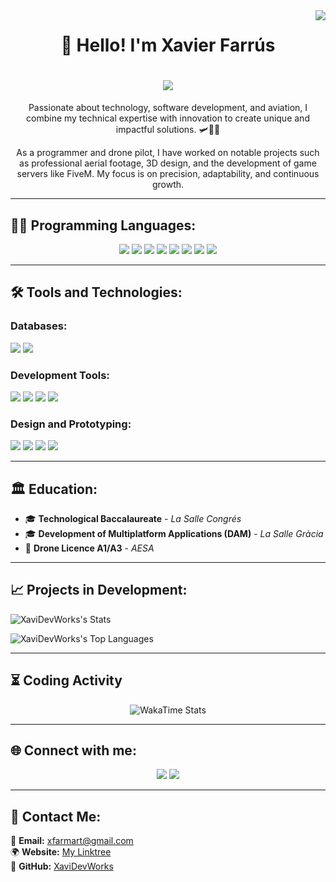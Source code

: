 <img align="right" src="https://visitor-badge.laobi.icu/badge?page_id=XaviDevWorks.bienvenida" />

<h1 align="center">
  <strong>👋 Hello! I'm Xavier Farrús</strong>
</h1>

<h1 align="center">
    <img src="https://readme-typing-svg.herokuapp.com/?font=Righteous&size=35&center=true&vCenter=true&width=500&height=70&duration=6000&lines=Welcome!" />
</h1>

<p align="center">
  Passionate about technology, software development, and aviation, I combine my technical expertise with innovation to create unique and impactful solutions. 🛩️👨‍💻  
</p>

<p align="center">
  As a programmer and drone pilot, I have worked on notable projects such as professional aerial footage, 3D design, and the development of game servers like FiveM. My focus is on precision, adaptability, and continuous growth.
</p>

---

## 🧑‍💻 **Programming Languages:**  
<p align="center">
  <a href="https://www.python.org"><img src="https://img.shields.io/badge/Python-3.9-blue?style=for-the-badge&logo=python&logoColor=white"/></a>
  <a href="https://www.java.com"><img src="https://img.shields.io/badge/Java-11-blue?style=for-the-badge&logo=java&logoColor=white"/></a>
  <a href="https://isocpp.org"><img src="https://img.shields.io/badge/C++-11-blue?style=for-the-badge&logo=cplusplus&logoColor=white"/></a>
  <a href="https://www.mysql.com"><img src="https://img.shields.io/badge/SQL-Database-blue?style=for-the-badge&logo=mysql&logoColor=white"/></a>
  <a href="https://developer.mozilla.org/en-US/docs/Web/HTML"><img src="https://img.shields.io/badge/HTML5-5.0-blue?style=for-the-badge&logo=html5&logoColor=white"/></a>
  <a href="https://developer.mozilla.org/en-US/docs/Web/CSS"><img src="https://img.shields.io/badge/CSS3-3.0-blue?style=for-the-badge&logo=css3&logoColor=white"/></a>
  <a href="https://www.gnu.org/software/bash/"><img src="https://img.shields.io/badge/Bash-Scripting-blue?style=for-the-badge&logo=gnubash&logoColor=white"/></a>
  <a href="https://www.w3.org/XML/"><img src="https://img.shields.io/badge/XML-Data-blue?style=for-the-badge&logo=xml&logoColor=white"/></a>
</p>

---

## 🛠️ **Tools and Technologies:**  

### **Databases:**  
<p>
  <a href="https://www.mysql.com"><img src="https://img.shields.io/badge/MySQL-Database-blue?style=for-the-badge&logo=mysql&logoColor=white"/></a>
  <a href="https://www.microsoft.com/en-us/sql-server"><img src="https://img.shields.io/badge/SQL_Server-Database-CC2927?style=for-the-badge&logo=microsoftsqlserver&logoColor=white"/></a>
</p>

### **Development Tools:**  
<p>
  <a href="https://visualstudio.microsoft.com"><img src="https://img.shields.io/badge/Visual_Studio-IDE-blue?style=for-the-badge&logo=visualstudio&logoColor=white"/></a>
  <a href="https://www.jetbrains.com/idea/"><img src="https://img.shields.io/badge/IntelliJ_IDEA-IDE-000000?style=for-the-badge&logo=intellijidea&logoColor=white"/></a>
  <a href="https://git-scm.com"><img src="https://img.shields.io/badge/Git-Tools-black?style=for-the-badge&logo=git&logoColor=white"/></a>
  <a href="https://github.com"><img src="https://img.shields.io/badge/GitHub-Tools-black?style=for-the-badge&logo=github&logoColor=white"/></a>
</p>

### **Design and Prototyping:**  
<p>
  <a href="https://www.autodesk.com/products/fusion-360"><img src="https://img.shields.io/badge/Fusion_360-Design-blue?style=for-the-badge&logo=fusion360&logoColor=white"/></a>
  <a href="https://www.simplify3d.com"><img src="https://img.shields.io/badge/Simplify_3D-Design-blue?style=for-the-badge&logo=simplify3d&logoColor=white"/></a>
  <a href="https://carbide3d.com/carbidecreate/"><img src="https://img.shields.io/badge/Carbide_Create-Design-blue?style=for-the-badge&logo=blender&logoColor=white"/></a>
  <a href="https://orcadesign3d.com"><img src="https://img.shields.io/badge/OrcaSlicer-Design-blue?style=for-the-badge&logo=blender&logoColor=white"/></a>
</p>

---

## 🏛️ **Education:**  
- 🎓 **Technological Baccalaureate** - *La Salle Congrés*  
- 🎓 **Development of Multiplatform Applications (DAM)** - *La Salle Gràcia*  
- 🚁 **Drone Licence A1/A3** - *AESA*  

---

## 📈 **Projects in Development:**  
![XaviDevWorks's Stats](https://github-readme-stats.vercel.app/api?username=XaviDevWorks&theme=vue-dark&show_icons=true&hide_border=true&count_private=true&cache_seconds=20)

![XaviDevWorks's Top Languages](https://github-readme-stats.vercel.app/api/top-langs/?username=XaviDevWorks&theme=vue-dark&show_icons=true&hide_border=true&layout=compact&cache_seconds=20)

---

## ⏳ **Coding Activity**  
<p align="center">
  <img src="https://wakatime.com/share/@5694d6a7-cd95-4164-9f58-bfae51c03755/b0eac162-1b32-44e1-8e9a-8c934be339f2.svg" alt="WakaTime Stats"/>
</p>

---

## 🌐 **Connect with me:**  
<p align="center">
  <a href="https://www.instagram.com/xavierfarrus/"><img src="https://img.shields.io/badge/Instagram-Follow%20Me-E4405F?style=for-the-badge&logo=instagram&logoColor=white"/></a>
  <a href="https://www.youtube.com/@xavierfarrus"><img src="https://img.shields.io/badge/YouTube-Follow%20Me-FF0000?style=for-the-badge&logo=youtube&logoColor=white"/></a>
</p>

---

## 📧 **Contact Me:**  
📩 **Email:** [xfarmart@gmail.com](mailto:xfarmart@gmail.com)  
🌍 **Website:** [My Linktree](https://linktr.ee/xavierfarrus)  
🐙 **GitHub:** [XaviDevWorks](https://github.com/XaviDevWorks)
